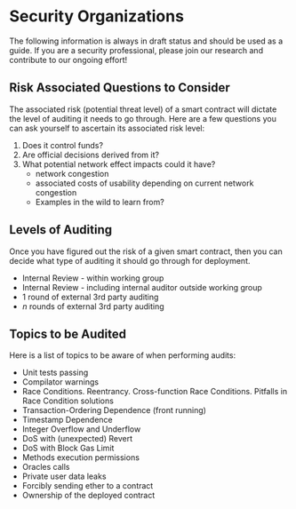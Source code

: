 Security Organizations
=========================

The following information is always in draft status and should be used as a guide. If you are a security professional, please join our research and contribute to our ongoing effort!

## Risk Associated Questions to Consider   

The associated risk (potential threat level) of a smart contract will dictate the level of auditing it needs to go through. Here are a few questions you can ask yourself to ascertain its associated risk level:

1. Does it control funds?
2. Are official decisions derived from it?
3. What potential network effect impacts could it have?
    * network congestion
    * associated costs of usability depending on current network congestion
    * Examples in the wild to learn from?   

## Levels of Auditing   

Once you have figured out the risk of a given smart contract, then you can decide what type of auditing it should go through for deployment.   

  * Internal Review - within working group   
  * Internal Review - including internal auditor outside working group   
  * 1 round of external 3rd party auditing   
  * $n$ rounds of external 3rd party auditing   

## Topics to be Audited   

Here is a list of topics to be aware of when performing audits:   

  * Unit tests passing
  * Compilator warnings
  * Race Conditions. Reentrancy. Cross-function Race Conditions. Pitfalls in Race Condition solutions
  * Transaction-Ordering Dependence (front running)
  * Timestamp Dependence
  * Integer Overflow and Underflow
  * DoS with (unexpected) Revert
  * DoS with Block Gas Limit
  * Methods execution permissions
  * Oracles calls
  * Private user data leaks
  * Forcibly sending ether to a contract
  * Ownership of the deployed contract
